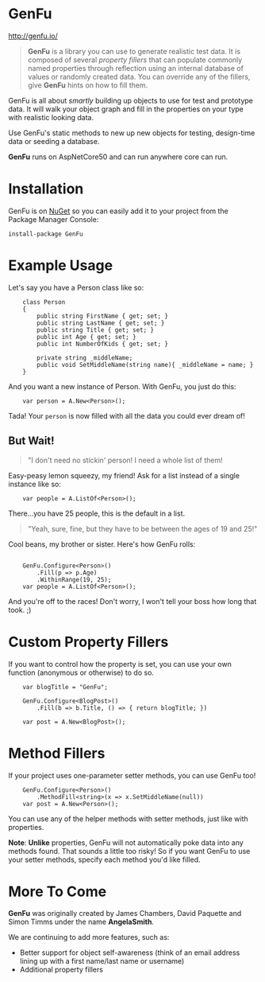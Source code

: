GenFu 
===========

http://genfu.io/ 

> **GenFu** is a library you can use to generate realistic test data. It is composed of several *property fillers* that can populate commonly named properties through reflection using an internal database of values or randomly created data. You can override any of the fillers, give **GenFu** hints on how to fill them.

GenFu is all about _smartly_ building up objects to use for test and prototype data. It will walk your object graph and fill in the properties on your type with realistic looking data.  

Use GenFu's static methods to new up new objects for testing, design-time data or seeding a database. 

**GenFu** runs on AspNetCore50 and can run anywhere core can run.

Installation
===========
GenFu is on [NuGet](https://nuget.org/packages/GenFu) so you can easily add it to your project from the Package Manager Console:

```   
install-package GenFu 
```


Example Usage
===========
Let's say you have a Person class like so:

```
    class Person
    {
        public string FirstName { get; set; }
        public string LastName { get; set; }
        public string Title { get; set; }
        public int Age { get; set; }
        public int NumberOfKids { get; set; }
		
		private string _middleName;
		public void SetMiddleName(string name){ _middleName = name; }
    }
```

And you want a new instance of Person.  With GenFu, you just do this:

```
    var person = A.New<Person>();
```

Tada!  Your `person` is now filled with all the data you could ever dream of!

## But Wait!

>"I don't need no stickin' person! I need a whole list of them! 

Easy-peasy lemon squeezy, my friend!  Ask for a list instead of a single instance like so:

```
    var people = A.ListOf<Person>();
```

There...you have 25 people, this is the default in a list.

>"Yeah, sure, fine, but they have to be between the ages of 19 and 25!" 

Cool beans, my brother or sister.  Here's how GenFu rolls:

```

    GenFu.Configure<Person>()
        .Fill(p => p.Age)
        .WithinRange(19, 25);
    var people = A.ListOf<Person>();

```

And you're off to the races!  Don't worry, I won't tell your boss how long that took.  ;)

Custom Property Fillers
===========

If you want to control how the property is set, you can use your own function (anonymous or otherwise) to do so.

```
    var blogTitle = "GenFu";

    GenFu.Configure<BlogPost>()
        .Fill(b => b.Title, () => { return blogTitle; })
    
    var post = A.New<BlogPost>();
```


Method Fillers
===========

If your project uses one-parameter setter methods, you can use GenFu too!

```
    GenFu.Configure<Person>()
        .MethodFill<string>(x => x.SetMiddleName(null))
    var post = A.New<Person>();
```

You can use any of the helper methods with setter methods, just like with properties.

**Note**: **Unlike** properties, GenFu will not automatically poke data into any methods found. That sounds a little too risky! So if you want GenFu to use your setter methods, specify each method you'd like filled.

More To Come
===========
**GenFu** was originally created by James Chambers, David Paquette and Simon Timms under the name **AngelaSmith**.  

We are continuing to add more features, such as:
 - Better support for object self-awareness (think of an email address lining up with a first name/last name or username)
 - Additional property fillers
